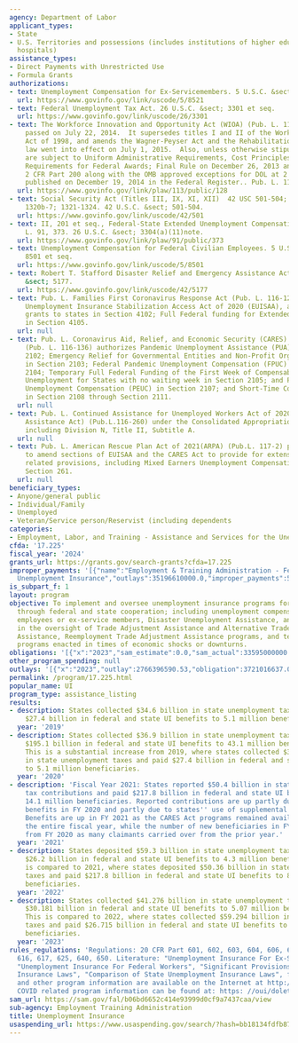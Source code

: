 ```yaml
---
agency: Department of Labor
applicant_types:
- State
- U.S. Territories and possessions (includes institutions of higher education and
  hospitals)
assistance_types:
- Direct Payments with Unrestricted Use
- Formula Grants
authorizations:
- text: Unemployment Compensation for Ex-Servicemembers. 5 U.S.C. &sect; 8521 et seq.
  url: https://www.govinfo.gov/link/uscode/5/8521
- text: Federal Unemployment Tax Act. 26 U.S.C. &sect; 3301 et seq.
  url: https://www.govinfo.gov/link/uscode/26/3301
- text: The Workforce Innovation and Opportunity Act (WIOA) (Pub. L. 113-128) was
    passed on July 22, 2014.  It supersedes titles I and II of the Workforce Investment
    Act of 1998, and amends the Wagner-Peyser Act and the Rehabilitation Act of 1973.  The
    law went into effect on July 1, 2015.  Also, unless otherwise stipulated, recipients
    are subject to Uniform Administrative Requirements, Cost Principles, and Audit
    Requirements for Federal Awards; Final Rule on December 26, 2013 and found at
    2 CFR Part 200 along with the OMB approved exceptions for DOL at 2 CFR Part 2900
    published on December 19, 2014 in the Federal Register.. Pub. L. 113, 128.
  url: https://www.govinfo.gov/link/plaw/113/public/128
- text: Social Security Act (Titles III, IX, XI, XII)  42 USC 501-504; 1101-1110;
    1320b-7; 1321-1324. 42 U.S.C. &sect; 501-504.
  url: https://www.govinfo.gov/link/uscode/42/501
- text: II, 201 et seq., Federal-State Extended Unemployment Compensation Act. Pub.
    L. 91, 373. 26 U.S.C. &sect; 3304(a)(11)note.
  url: https://www.govinfo.gov/link/plaw/91/public/373
- text: Unemployment Compensation for Federal Civilian Employees. 5 U.S.C. &sect;
    8501 et seq.
  url: https://www.govinfo.gov/link/uscode/5/8501
- text: Robert T. Stafford Disaster Relief and Emergency Assistance Act. 42 U.S.C.
    &sect; 5177.
  url: https://www.govinfo.gov/link/uscode/42/5177
- text: Pub. L. Families First Coronavirus Response Act (Pub. L. 116-127), Emergency
    Unemployment Insurance Stabilization Access Act of 2020 (EUISAA), authorizes administrative
    grants to states in Section 4102; Full Federal funding for Extended Benefits (EB)
    in Section 4105.
  url: null
- text: Pub. L. Coronavirus Aid, Relief, and Economic Security (CARES) Act of 2020
    (Pub. L. 116-136) authorizes Pandemic Unemployment Assistance (PUA) in Section
    2102; Emergency Relief for Governmental Entities and Non-Profit Organizations
    in Section 2103; Federal Pandemic Unemployment Compensation (FPUC) in Section
    2104; Temporary Full Federal Funding of the First Week of Compensable Regular
    Unemployment for States with no waiting week in Section 2105; and Pandemic Emergency
    Unemployment Compensation (PEUC) in Section 2107; and Short-Time Compensation
    in Section 2108 through Section 2111.
  url: null
- text: Pub. L. Continued Assistance for Unemployed Workers Act of 2020 (Continued
    Assistance Act) (Pub.L.116-260) under the Consolidated Appropriations Act, 2021,
    including Division N, Title II, Subtitle A.
  url: null
- text: Pub. L. American Rescue Plan Act of 2021(ARPA) (Pub.L. 117-2) provides authorization
    to amend sections of EUISAA and the CARES Act to provide for extensions of UI
    related provisions, including Mixed Earners Unemployment Compensation (MEUC) in
    Section 261.
  url: null
beneficiary_types:
- Anyone/general public
- Individual/Family
- Unemployed
- Veteran/Service person/Reservist (including dependents
categories:
- Employment, Labor, and Training - Assistance and Services for the Unemployed
cfda: '17.225'
fiscal_year: '2024'
grants_url: https://grants.gov/search-grants?cfda=17.225
improper_payments: '[{"name":"Employment & Training Administration - Federal State
  Unemployment Insurance","outlays":35196610000.0,"improper_payments":5073240000.0,"insufficient_payment":538970000.0,"high_priority":true,"related_programs":[]}]'
is_subpart_f: 1
layout: program
objective: To implement and oversee unemployment insurance programs for eligible workers
  through federal and state cooperation; including unemployment compensation for federal
  employees or ex-service members, Disaster Unemployment Assistance, and to assist
  in the oversight of Trade Adjustment Assistance and Alternative Trade Adjustment
  Assistance, Reemployment Trade Adjustment Assistance programs, and temporary UI
  programs enacted in times of economic shocks or downturns.
obligations: '[{"x":"2023","sam_estimate":0.0,"sam_actual":33595000000.0,"usa_spending_actual":3701391786.5},{"x":"2024","sam_estimate":0.0,"sam_actual":48222000000.0,"usa_spending_actual":3032584906.21},{"x":"2025","sam_estimate":0.0,"sam_actual":46966000000.0,"usa_spending_actual":1351460147.9}]'
other_program_spending: null
outlays: '[{"x":"2023","outlay":2766396590.53,"obligation":3721016637.01},{"x":"2024","outlay":2804667501.03,"obligation":3167233853.32},{"x":"2025","outlay":966143949.6,"obligation":1406275624.62}]'
permalink: /program/17.225.html
popular_name: UI
program_type: assistance_listing
results:
- description: States collected $34.6 billion in state unemployment taxes and paid
    $27.4 billion in federal and state UI benefits to 5.1 million beneficiaries.
  year: '2019'
- description: States collected $36.9 billion in state unemployment taxes and paid
    $195.1 billion in federal and state UI benefits to 43.1 million beneficiaries.
    This is a substantial increase from 2019, where states collected $34.6 billion
    in state unemployment taxes and paid $27.4 billion in federal and state UI benefits
    to 5.1 million beneficiaries.
  year: '2020'
- description: 'Fiscal Year 2021: States reported $50.4 billion in state unemployment
    tax contributions and paid $217.8 billion in federal and state UI benefits to
    14.1 million beneficiaries. Reported contributions are up partly due to higher
    benefits in FY 2020 and partly due to states'' use of supplemental funding sources.
    Benefits are up in FY 2021 as the CARES Act programs remained available for nearly
    the entire fiscal year, while the number of new beneficiaries in FY 2021 declined
    from FY 2020 as many claimants carried over from the prior year.'
  year: '2021'
- description: States deposited $59.3 billion in state unemployment taxes and paid
    $26.2 billion in federal and state UI benefits to 4.3 million beneficiaries. This
    is compared to 2021, where states deposited $50.36 billion in state unemployment
    taxes and paid $217.8 billion in federal and state UI benefits to 8.9 million
    beneficiaries.
  year: '2022'
- description: States collected $41.276 billion in state unemployment taxes and paid
    $30.181 billion in federal and state UI benefits to 5.07 million beneficiaries.
    This is compared to 2022, where states collected $59.294 billion in state unemployment
    taxes and paid $26.715 billion in federal and state UI benefits to 4.36 million
    beneficiaries.
  year: '2023'
rules_regulations: 'Regulations: 20 CFR Part 601, 602, 603, 604, 606, 609, 614, 615,
  616, 617, 625, 640, 650. Literature: "Unemployment Insurance For Ex-Service Members",
  "Unemployment Insurance For Federal Workers", "Significant Provisions of State Unemployment
  Insurance Laws", "Comparison of State Unemployment Insurance Laws", fact sheets,
  and other program information are available on the Internet at http://www.workforcesecurity.doleta.gov/unemploy/laws.asp#overview.
  COVID related program information can be found at: https: //oui/doleta.gov/unemploy/coronavirus.'
sam_url: https://sam.gov/fal/b06bd6652c414e93999d0cf9a7437caa/view
sub-agency: Employment Training Administration
title: Unemployment Insurance
usaspending_url: https://www.usaspending.gov/search/?hash=bb18134fdfb87488ab962f3209c36b3b
---
```

